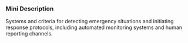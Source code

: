 ### Mini Description

Systems and criteria for detecting emergency situations and initiating response protocols, including automated monitoring systems and human reporting channels.
